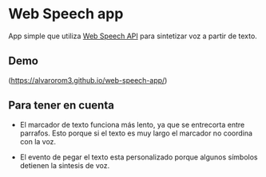 # Web Speech app

App simple que utiliza [Web Speech API](https://developer.mozilla.org/en-US/docs/Web/API/Web_Speech_API) para sintetizar voz a partir de texto.

## Demo

(https://alvarorom3.github.io/web-speech-app/)

## Para tener en cuenta

-   El marcador de texto funciona más lento, ya que se entrecorta entre parrafos. Esto porque si el texto es muy largo el marcador no coordina con la voz.

-   El evento de pegar el texto esta personalizado porque algunos símbolos detienen la sintesis de voz.
